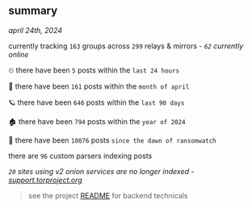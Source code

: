 
## summary
_april 24th, 2024_

currently tracking `163` groups across `299` relays & mirrors - _`62` currently online_

⏲ there have been `5` posts within the `last 24 hours`

🦈 there have been `161` posts within the `month of april`

🪐 there have been `646` posts within the `last 90 days`

🏚 there have been `794` posts within the `year of 2024`

🦕 there have been `10076` posts `since the dawn of ransomwatch`

there are `96` custom parsers indexing posts

_`20` sites using v2 onion services are no longer indexed - [support.torproject.org](https://support.torproject.org/onionservices/v2-deprecation/)_

> see the project [README](https://github.com/joshhighet/ransomwatch#ransomwatch--) for backend technicals

